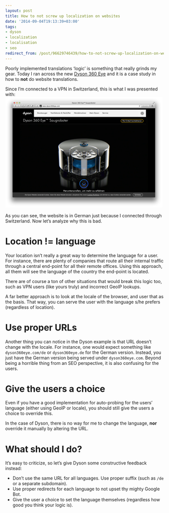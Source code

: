 ```yaml
---
layout: post
title: How to not screw up localization on websites
date: '2014-09-04T19:13:39+03:00'
tags:
- dyson
- localization
- localisation
- seo
redirect_from: /post/96629746439/how-to-not-screw-up-localization-on-websites
---
```

Poorly implemented translations ‘logic’ is something that really grinds my gear. Today I ran across the new [Dyson 360 Eye](http://www.dyson360eye.com/) and it is a case study in how to **not** do website translations.

Since I’m connected to a VPN in Switzerland, this is what I was presented with: ![](/tumblr_files/tumblr_inline_nbdymqMeeW1skxjxc.png)

As you can see, the website is in German just because I connected through Switzerland. Now let’s analyze why this is bad.

Location != language
====================

Your location isn’t really a great way to determine the language for a user. For instance, there are plenty of companies that route all their internal traffic through a central end-point for all their remote offices. Using this approach, all them will see the language of the country the end-point is located.

There are of course a ton of other situations that would break this logic too, such as VPN users (like yours truly) and incorrect GeoIP lookups.

A far better approach is to look at the locale of the browser, and user that as the basis. That way, you can serve the user with the language s/he prefers (regardless of location).

Use proper URLs
===============

Another thing you can notice in the Dyson example is that URL doesn’t change with the locale. For instance, one would expect something like `dyson360eye.com/de` or `dyson360eye.de` for the German version. Instead, you just have the German version being served under `dyson360eye.com`. Beyond being a horrible thing from an SEO perspective, it is also confusing for the users.

Give the users a choice
=======================

Even if you have a good implementation for auto-probing for the users’ language (either using GeoIP or locale), you should still give the users a choice to override this.

In the case of Dyson, there is no way for me to change the language, **nor** override it manually by altering the URL.

What should I do?
=================

It’s easy to criticize, so let’s give Dyson some constructive feedback instead:

*   Don’t use the same URL for all languages. Use proper suffix (such as `/de` or a separate subdomain).
*   Use proper redirects for each language to not upset thy mighty Google Bot.
*   Give the user a choice to set the language themselves (regardless how good you think your logic is).
